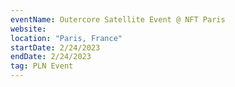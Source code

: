 ```yaml
---
eventName: Outercore Satellite Event @ NFT Paris
website: 
location: "Paris, France"
startDate: 2/24/2023
endDate: 2/24/2023
tag: PLN Event
---
```

